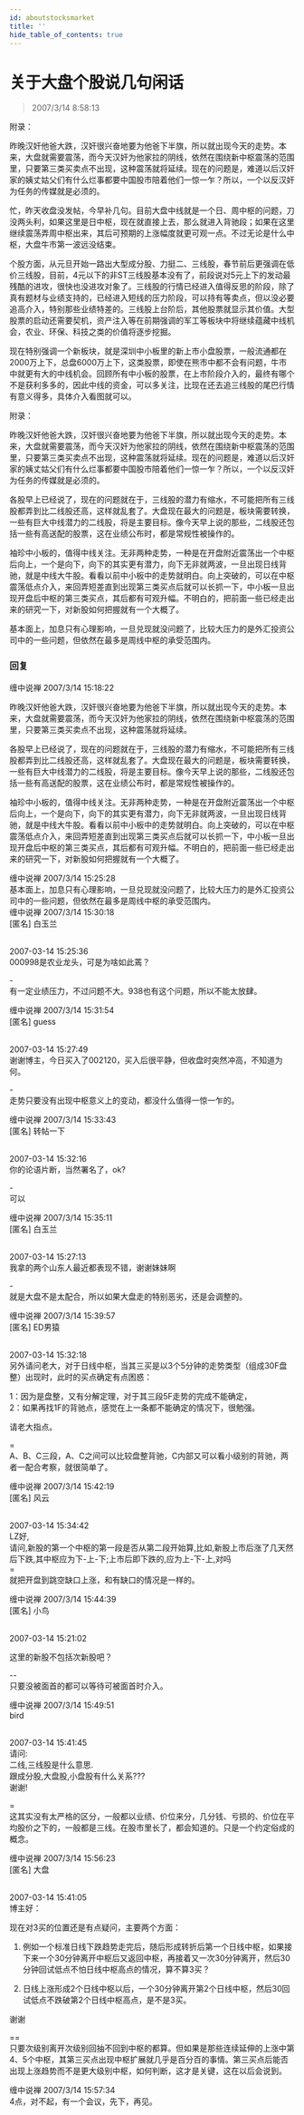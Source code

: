 ```yaml
---
id: aboutstocksmarket 
title: ''
hide_table_of_contents: true
---
```


# 关于大盘个股说几句闲话

> 2007/3/14 8:58:13

<div style={{color: '#FF0000', fontSize: '16px', fontWeight: '500'}}>

附录：
 
昨晚汉奸他爸大跌，汉奸很兴奋地要为他爸下半旗，所以就出现今天的走势。本来，大盘就需要震荡，而今天汉奸为他家拉的阴线，依然在围绕新中枢震荡的范围里，只要第三类买卖点不出现，这种震荡就将延续。现在的问题是，难道以后汉奸家的姨丈姑父们有什么烂事都要中国股市陪着他们一惊一乍？所以，一个以反汉奸为任务的传媒就是必须的。

</div>

忙，昨天收盘没发帖，今早补几句。目前大盘中线就是一个日、周中枢的问题，刀没两头利，如果这里是日中枢，现在就直接上去，那么就进入背驰段；如果在这里继续震荡弄周中枢出来，其后可预期的上涨幅度就更可观一点。不过无论是什么中枢，大盘牛市第一波远没结束。
 
个股方面，从元旦开始一路出大型成分股、力挺二、三线股，春节前后更强调在低价三线股，目前，4元以下的非ST三线股基本没有了，前段说对5元上下的发动最残酷的进攻，很快也没进攻对象了。三线股的行情已经进入值得反思的阶段，除了真有题材与业绩支持的，已经进入短线的压力阶段，可以持有等卖点，但以没必要追高介入，特别那些业绩特差的。三线股上台阶后，其他股票就显示其价值。大型股票的启动还需要契机，资产注入等在前期强调的军工等板块中将继续蕴藏中线机会，农业、环保、科技之类的价值将逐步挖掘。
 
现在特别强调一个新板块，就是深圳中小板里的新上市小盘股票，一般流通都在2000万上下，总盘6000万上下，这类股票，即使在熊市中都不会有问题，牛市中就更有大的中线机会。回顾所有中小板的股票，在上市阶段介入的，最终有哪个不是获利多多的，因此中线的资金，可以多关注，比现在还去追三线股的尾巴行情有意义得多，具体介入看图就可以。
 
附录：
 
昨晚汉奸他爸大跌，汉奸很兴奋地要为他爸下半旗，所以就出现今天的走势。本来，大盘就需要震荡，而今天汉奸为他家拉的阴线，依然在围绕新中枢震荡的范围里，只要第三类买卖点不出现，这种震荡就将延续。现在的问题是，难道以后汉奸家的姨丈姑父们有什么烂事都要中国股市陪着他们一惊一乍？所以，一个以反汉奸为任务的传媒就是必须的。

各股早上已经说了，现在的问题就在于，三线股的潜力有缩水，不可能把所有三线股都弄到比二线股还高，这样就乱套了。大盘现在最大的问题是，板块需要转换，一些有巨大中线潜力的二线股，将是主要目标。像今天早上说的那些，二线股还包括一些有高送配的股票，这在业绩公布时，都是常规性被操作的。

袖珍中小板的，值得中线关注。无非两种走势，一种是在开盘附近震荡出一个中枢后向上，一个是向下，向下的其实更有潜力，向下无非就两波，一旦出现日线背驰，就是中线大牛股。看看以前中小板中的走势就明白。向上突破的，可以在中枢震荡低点介入，来回弄短差直到出现第三类买点后就可以长抓一下，中小板一旦出现开盘后中枢的第三类买点，其后都有可观升幅。不明白的，把前面一些已经走出来的研究一下，对新股如何把握就有一个大概了。

基本面上，加息只有心理影响，一旦兑现就没问题了，比较大压力的是外汇投资公司中的一些问题，但依然在最多是周线中枢的承受范围内。

### 回复

<div class='blog-comment'>
<span class='blog-comment-chan'>缠中说禅</span> 2007/3/14 15:18:22<br/>

昨晚汉奸他爸大跌，汉奸很兴奋地要为他爸下半旗，所以就出现今天的走势。本来，大盘就需要震荡，而今天汉奸为他家拉的阴线，依然在围绕新中枢震荡的范围里，只要第三类买卖点不出现，这种震荡就将延续。

各股早上已经说了，现在的问题就在于，三线股的潜力有缩水，不可能把所有三线股都弄到比二线股还高，这样就乱套了。大盘现在最大的问题是，板块需要转换，一些有巨大中线潜力的二线股，将是主要目标。像今天早上说的那些，二线股还包括一些有高送配的股票，这在业绩公布时，都是常规性被操作的。

袖珍中小板的，值得中线关注。无非两种走势，一种是在开盘附近震荡出一个中枢后向上，一个是向下，向下的其实更有潜力，向下无非就两波，一旦出现日线背驰，就是中线大牛股。看看以前中小板中的走势就明白。向上突破的，可以在中枢震荡低点介入，来回弄短差直到出现第三类买点后就可以长抓一下，中小板一旦出现开盘后中枢的第三类买点，其后都有可观升幅。不明白的，把前面一些已经走出来的研究一下，对新股如何把握就有一个大概了。
</div>

<div class='blog-comment'>
<span class='blog-comment-chan'>缠中说禅</span> 2007/3/14 15:25:28<br/>
基本面上，加息只有心理影响，一旦兑现就没问题了，比较大压力的是外汇投资公司中的一些问题，但依然在最多是周线中枢的承受范围内。
</div>

<div class='blog-comment'>
<span class='blog-comment-chan'>缠中说禅</span> 2007/3/14 15:30:18<br/>
[匿名] 白玉兰 <br/><br/>

 
2007-03-14 15:25:36 <br/>
000998是农业龙头，可是为啥如此蔫？ 
 
-<br/>
有一定业绩压力，不过问题不大。938也有这个问题，所以不能太放肆。
</div>

<div class='blog-comment'>
<span class='blog-comment-chan'>缠中说禅</span> 2007/3/14 15:31:54<br/>
[匿名] guess <br/><br/>

 
2007-03-14 15:27:49 <br/>
谢谢博主，今日买入了002120，买入后很平静，但收盘时突然冲高，不知道为何。 
 
-<br/>
走势只要没有出现中枢意义上的变动，都没什么值得一惊一乍的。
</div>

<div class='blog-comment'>
<span class='blog-comment-chan'>缠中说禅</span> 2007/3/14 15:33:43<br/>
[匿名] 转帖一下 <br/><br/>

 
2007-03-14 15:32:16 <br/>
你的论语片断，当然署名了，ok? 
 
-<br/>
可以
</div>

<div class='blog-comment'>
<span class='blog-comment-chan'>缠中说禅</span> 2007/3/14 15:35:11<br/>
[匿名] 白玉兰 <br/><br/>

 
2007-03-14 15:27:13 <br/>
我拿的两个山东人最近都表现不错，谢谢妹妹啊 
 
-<br/>
就是大盘不是太配合，所以如果大盘走的特别恶劣，还是会调整的。
</div>

<div class='blog-comment'>
<span class='blog-comment-chan'>缠中说禅</span> 2007/3/14 15:39:57<br/>
[匿名] ED男猿 <br/><br/>

 
2007-03-14 15:32:18 <br/>
另外请问老大，对于日线中枢，当其三买是以3个5分钟的走势类型（组成30F盘整）出现时，此时的买点确定有点困惑：

1：因为是盘整，又有分解定理，对于其三段5F走势的完成不能确定，<br/>
2：如果再找1F的背驰点，感觉在上一条都不能确定的情况下，很勉强。

请老大指点。 
 
=<br/>
A、B、C三段，A、C之间可以比较盘整背驰，C内部又可以看小级别的背驰，两者一配合考察，就很简单了。
</div>

<div class='blog-comment'>
<span class='blog-comment-chan'>缠中说禅</span> 2007/3/14 15:42:19<br/>
[匿名] 风云 <br/><br/>

 
2007-03-14 15:34:42 <br/>
LZ好,<br/>
请问,新股的第一个中枢的第一段是否从第二段开始算,比如,新股上市后涨了几天然后下跌,其中枢应为下-上-下;上市后即下跌的,应为上-下-上,对吗 <br/>
=<br/>
就把开盘到跳空缺口上涨，和有缺口的情况是一样的。
</div>

<div class='blog-comment'>
<span class='blog-comment-chan'>缠中说禅</span> 2007/3/14 15:44:39<br/>
[匿名] 小鸟 <br/><br/>

 
2007-03-14 15:21:02 

这里的新股不包括次新股吧？
 
--<br/>
只要没被面首的都可以等待可被面首时介入。
</div>

<div class='blog-comment'>
<span class='blog-comment-chan'>缠中说禅</span> 2007/3/14 15:49:51<br/>
bird <br/><br/>

 
2007-03-14 15:41:45 <br/>
请问:<br/>
二线,三线股是什么意思.<br/>
跟成分股,大盘股,小盘股有什么关系???<br/>
谢谢! 
 
=<br/>
这其实没有太严格的区分，一般都以业绩、价位来分，几分钱、亏损的、价位在平均股价之下的，一般都是三线。在股市里长了，都会知道的。只是一个约定俗成的概念。
</div>

<div class='blog-comment'>
<span class='blog-comment-chan'>缠中说禅</span> 2007/3/14 15:56:23<br/>
[匿名] 大盘 <br/><br/>


2007-03-14 15:41:05 <br/>
博主好：

现在对3买的位置还是有点疑问，主要两个方面：


1. 例如一个标准日线下跌趋势走完后，随后形成转折后第一个日线中枢，如果接下来一个30分钟离开中枢后又返回中枢，再接着又一次30分钟离开，然后30分钟回试低点不怕日线中枢高点的情况，算不算3买？

2. 日线上涨形成2个日线中枢以后，一个30分钟离开第2个日线中枢，然后30回试低点不跌破第2个日线中枢高点，是不是3买。

谢谢

==<br/>
只要次级别离开次级别回抽不回到中枢的都算。但如果是那些连续延伸的上涨中第4、5个中枢，其第三买点出现中枢扩展就几乎是百分百的事情。第三买点后能否出现上涨趋势而不是更大级别中枢，如何判断，这才是关键，这在以后会说到。
</div>

<div class='blog-comment'>
<span class='blog-comment-chan'>缠中说禅</span> 2007/3/14 15:57:34<br/>
4点，对不起，有一个会议，先下，再见。
</div>